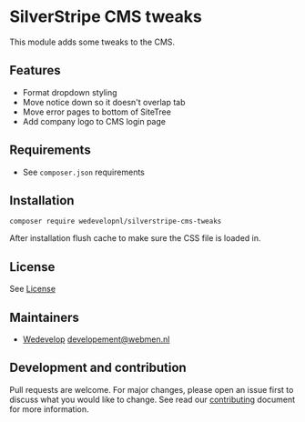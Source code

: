 # SilverStripe CMS tweaks

This module adds some tweaks to the CMS.

## Features

* Format dropdown styling
* Move notice down so it doesn't overlap tab
* Move error pages to bottom of SiteTree
* Add company logo to CMS login page

## Requirements
* See `composer.json` requirements

## Installation
`composer require wedevelopnl/silverstripe-cms-tweaks`

After installation flush cache to make sure the CSS file is loaded in.

## License
See [License](LICENSE)

## Maintainers
* [Wedevelop](https://www.webmen.nl/) <developement@webmen.nl>

## Development and contribution
Pull requests are welcome. For major changes, please open an issue first to discuss what you would like to change.
See read our [contributing](CONTRIBUTING.md) document for more information.
